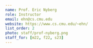 ```yaml
---
name: Prof. Eric Nyberg
role: Instructor
email: ehn@cs.cmu.edu
website: https://www.cs.cmu.edu/~ehn/
list_order: 2
photo: staff/prof-nyberg.png
staff_for: [m22, f22, s23]
---
```

